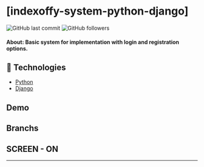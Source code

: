 # [indexoffy-system-python-django]

![GitHub last commit](https://img.shields.io/github/last-commit/FernandoCelmer/indexoffy-system-python-django) ![GitHub followers](https://img.shields.io/github/followers/FernandoCelmer?label=Fernando%20Celmer&style=social)

#### About: Basic system for implementation with login and registration options. 

## 🚀 Technologies

- [Python](http://python.org) 
- [Django](http://djangoproject.com)

## Demo

## Branchs

## SCREEN - ON 
________________________________

